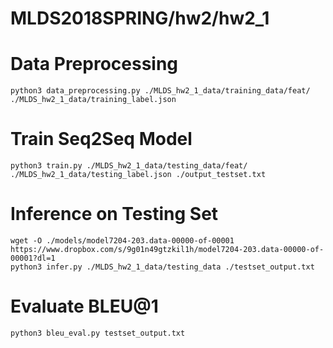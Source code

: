 # MLDS2018SPRING/hw2/hw2_1
# Data Preprocessing
```
python3 data_preprocessing.py ./MLDS_hw2_1_data/training_data/feat/ ./MLDS_hw2_1_data/training_label.json
```
# Train Seq2Seq Model
```
python3 train.py ./MLDS_hw2_1_data/testing_data/feat/ ./MLDS_hw2_1_data/testing_label.json ./output_testset.txt
```
# Inference on Testing Set
```
wget -O ./models/model7204-203.data-00000-of-00001 https://www.dropbox.com/s/9g01n49gtzkil1h/model7204-203.data-00000-of-00001?dl=1 
python3 infer.py ./MLDS_hw2_1_data/testing_data ./testset_output.txt
```
# Evaluate BLEU@1
```
python3 bleu_eval.py testset_output.txt
```

